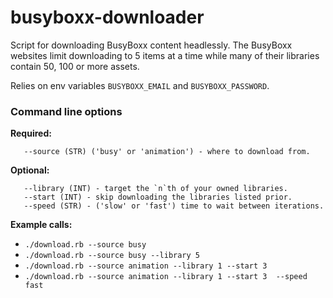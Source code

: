 # busyboxx-downloader

Script for downloading BusyBoxx content headlessly. The BusyBoxx websites
limit downloading to 5 items at a time while many of their libraries contain
50, 100 or more assets.

Relies on env variables `BUSYBOXX_EMAIL` and `BUSYBOXX_PASSWORD`.

### Command line options

**Required:**

```
   --source (STR) ('busy' or 'animation') - where to download from.
```

**Optional:**

```
   --library (INT) - target the `n`th of your owned libraries.
   --start (INT) - skip downloading the libraries listed prior.
   --speed (STR) - ('slow' or 'fast') time to wait between iterations.
```

**Example calls:**

- `./download.rb --source busy`
- `./download.rb --source busy --library 5`
- `./download.rb --source animation --library 1 --start 3`
- `./download.rb --source animation --library 1 --start 3  --speed fast`
